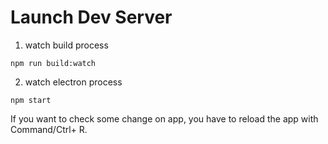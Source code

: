 # Launch Dev Server
1. watch build process
```
npm run build:watch
```

2. watch electron process
```
npm start
```

If you want to check some change on app, you have to reload the app with Command/Ctrl+ R.
